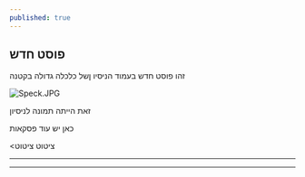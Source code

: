 ```yaml
---
published: true
---
```

## פוסט חדש

זהו פוסט חדש בעמוד הניסיו ןשל כלכלה גדולה בקטנה

![Speck.JPG]("{{site.baseurl}}/images/speck.JPG")

זאת הייתה תמונה לניסיון

כאן יש עוד פסקאות

<ציטוט ציטוט

---
***
